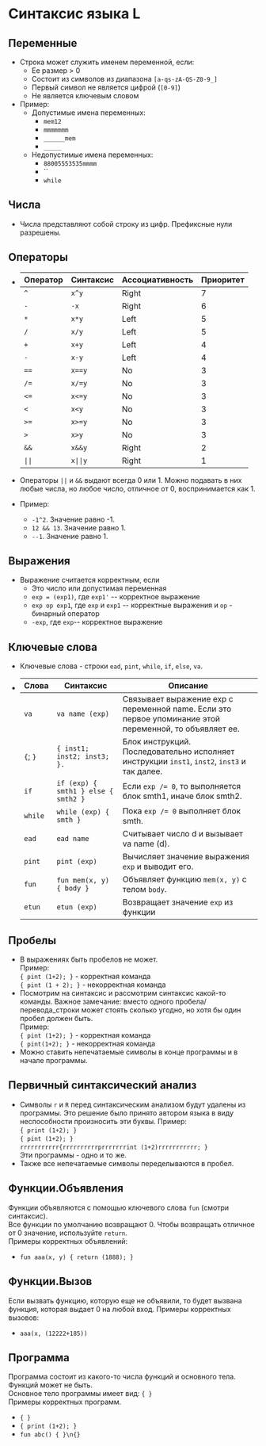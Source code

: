 # Синтаксис языка L
## Переменные
- Строка может служить именем переменной, если: 
  - Ее размер > 0
  - Состоит из символов из диапазона `[a-qs-zA-QS-Z0-9_]`
  - Первый символ не является цифрой (`[0-9]`)
  - Не является ключевым словом
- Пример:
  - Допустимые имена переменных:
    - `mem12`
    - `mmmmmmm`
    - `______mem`
    - `_____`
  - Недопустимые имена переменных:
    - `88005553535mmmm`
    - ``
    - `while`


## Числа
- Числа представляют собой строку из цифр. Префиксные нули разрешены.

## Операторы
  - Оператор | Синтаксис | Ассоциативность  | Приоритет
    ---------|-----------|------------------|----------
     `^`     | `x^y`     | Right            | 7
     `-`     | `-x`      | Right            | 6
     `*`     | `x*y`     | Left             | 5
     `/`     | `x/y`     | Left             | 5
     `+`     | `x+y`     | Left             | 4
     `-`     | `x-y`     | Left             | 4
     `==`    | `x==y`    | No               | 3
     `/=`    | `x/=y`    | No               | 3
     `<=`    | `x<=y`    | No               | 3
     `<`     | `x<y`     | No               | 3
     `>=`    | `x>=y`    | No               | 3
     `>`     | `x>y`     | No               | 3
     `&&`    | `x&&y`    | Right            | 2
     `\|\|`  | `x\|\|y`  | Right            | 1

  - Операторы `||` и `&&` выдают всегда 0 или 1. Можно подавать в них любые числа, но любое число, отличное от 0, воспринимается как 1.
  - Пример:
    - `-1^2`. Значение равно -1. 
    - `12 && 13`. Значение равно 1.
    - `--1`. Значение равно 1.

## Выражения
- Выражение считается корректным, если
  - Это число или допустимая переменная
  - `exp = (exp1)`, где `exp1'` -- корректное выражение
  - `exp op exp1`, где `exp` и `exp1` -- корректные выражения и `op` - бинарный оператор
  - `-exp`, где `exp`-- корректное выражение

## Ключевые слова
- Ключевые слова - строки `ead`, `pint`, `while`, `if`, `else`, `va`.
- Слова      | Синтаксис                            | Описание
  -----------|--------------------------------------|--------------------------------------------------------------------------------------------------------------
  `va`       | `va name (exp)`                      | Связывает выражение exp с переменной name. Если это первое упоминание этой переменной, то объявляет ее.
  `{`; `}`   |`{ inst1; inst2; inst3; }.`           | Блок инструкций. Последовательно исполняет инструкции `inst1`, `inst2`, `inst3` и так далее.
  `if`       | `if (exp) { smth1 } else { smth2 }`  | Если `exp /= 0`, то выполняется блок smth1, иначе блок smth2.
  `while`    | `while (exp) { smth } `              | Пока `exp /= 0` выполняет блок smth.
  `ead`      | `ead name`                           | Считывает число d и вызывает va name (d).
  `pint`     | `pint (exp)`                         | Вычисляет значение выражения `exp` и выводит его.
  `fun`      | `fun mem(x, y) { body }`             | Объявляет функцию `mem(x, y)` с телом `body`. 
  `etun`     | `etun (exp)`                         | Возвращает значение `exp` из функции

## Пробелы
- В выражениях быть пробелов не может.    
Пример:    
`{ pint (1+2); }` - корректная команда    
`{ pint (1 + 2); }` - некорректная команда
- Посмотрим на синтаксис и рассмотрим синтаксис какой-то команды. Важное замечание: вместо одного пробела/перевода_строки может стоять сколько угодно, но хотя бы один пробел должен быть.    
Пример:    
`{ pint (1+2); }` - корректная команда    
`{ pint(1+2); }` - некорректная команда    
- Можно ставить непечатаемые символы в конце программы и в начале программы. 

## Первичный синтаксический анализ
- Символы `r` и `R` перед синтаксическим анализом будут удалены из программы. Это решение было принято автором языка в виду неспособности произносить эти буквы.
Пример:    
`{ print (1+2); }`    
`{ pint (1+2); }`    
`rrrrrrrrrrr{rrrrrrrrrrprrrrrrrint (1+2)rrrrrrrrrrr; }`    
Эти программы - одно и то же.
- Также все непечатаемые символы переделываются в пробел. 

## Функции.Объявления
Функции объявляются с помощью ключевого слова `fun` (смотри синтаксис).           
Все функции по умолчанию возвращают 0. Чтобы возвращать отличное от 0 значение, используйте `return`.    
Примеры корректных объявлений:
- `fun aaa(x, y) { return (1888); }`

## Функции.Вызов 
Если вызвать функцию, которую еще не объявили, то будет вызвана функция, которая выдает 0 на любой вход.
Примеры корректных вызовов:
- `aaa(x, (12222+185))`

## Программа
Программа состоит из какого-то числа функций и основного тела. Функций может не быть.    
Основное тело программы имеет вид: `{ }`             
Примеры корректных программ.
- `{ }`
- `{ print (1+2); }`
- `fun abc() { }\n{}`